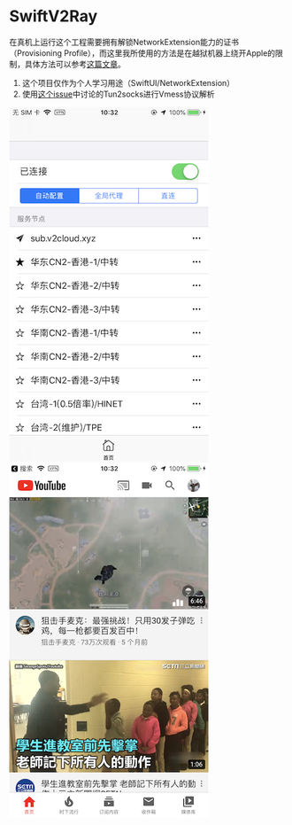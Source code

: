 # SwiftV2Ray
在真机上运行这个工程需要拥有解锁NetworkExtension能力的证书（Provisioning Profile），而这里我所使用的方法是在越狱机器上绕开Apple的限制，具体方法可以参考[这篇文章](https://hello-david.github.io/archives/61787736.html)。

1. 这个项目仅作为个人学习用途（SwiftUI/NetworkExtension）
2. 使用[这个issue](https://github.com/v2ray/v2ray-core/issues/1341)中讨论的Tun2socks进行Vmess协议解析

![-w360](./IMG_2219.png)![-w360](./IMG_2220.png)